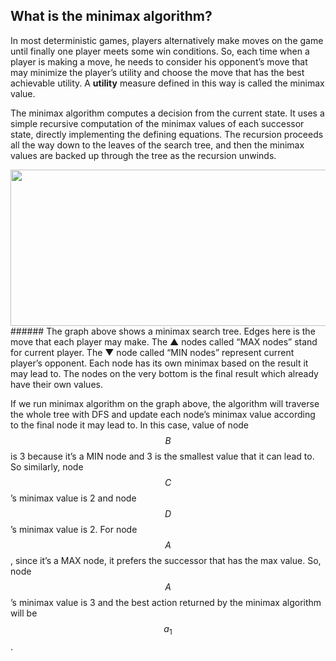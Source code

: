 ## What is the minimax algorithm?

In most deterministic games, players alternatively make moves on the game until finally one player meets some win conditions. So, each time when a player is making a move, he needs to consider his opponent’s move that may minimize the player’s utility and choose the move that has the best achievable utility. A **utility** measure defined in this way is called the minimax value.

The minimax algorithm computes a decision from the current state. It uses a simple recursive computation of the minimax values of each successor state, directly implementing the defining equations. The recursion proceeds all the way down to the leaves of the search tree, and then the minimax values are backed up through the tree as the recursion unwinds.

<img src="/assets/image06.png" width="790" height="250" />
###### The graph above shows a minimax search tree. Edges here is the move that each player may make. The ▲ nodes called “MAX nodes” stand for current player. The ▼ node called “MIN nodes” represent current player’s opponent. Each node has its own minimax based on the result it may lead to. The nodes on the very bottom is the final result which already have their own values.


If we run minimax algorithm on the graph above, the algorithm will traverse the whole tree with DFS and update each node’s minimax value according to the final node it may lead to. In this case, value of node $$B$$ is 3 because it’s a MIN node and 3 is the smallest value that it can lead to. So similarly, node $$C$$’s minimax value is 2 and node $$D$$’s minimax value is 2. For node $$A$$, since it’s a MAX node, it prefers the successor that has the max value. So, node $$A$$’s minimax value is 3 and the best action returned by the minimax algorithm will be $$a_1$$.

